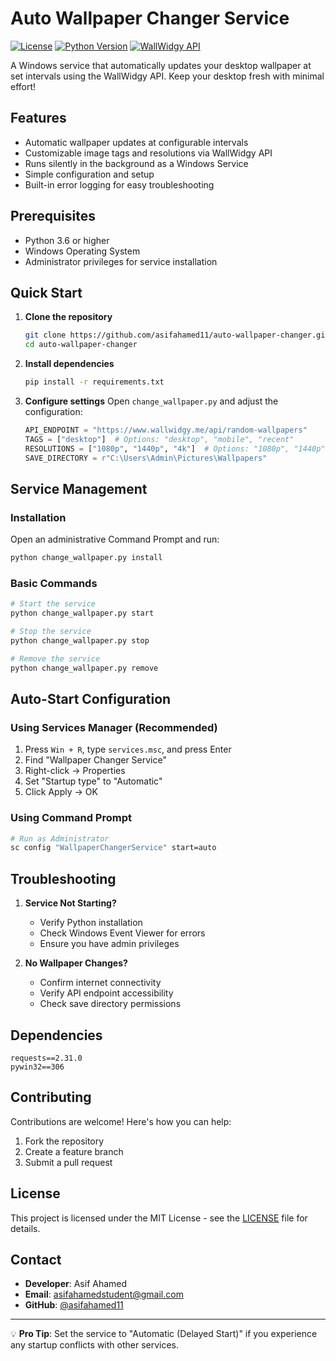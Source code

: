 # Auto Wallpaper Changer Service

[![License](https://img.shields.io/badge/License-MIT-blue.svg)](https://opensource.org/licenses/MIT)
[![Python Version](https://img.shields.io/badge/Python-3.6%2B-blue)](https://www.python.org/downloads/)
[![WallWidgy API](https://img.shields.io/badge/WallWidgy-API-orange)](https://www.wallwidgy.me/)

A Windows service that automatically updates your desktop wallpaper at set intervals using the WallWidgy API. Keep your desktop fresh with minimal effort!

## Features

- Automatic wallpaper updates at configurable intervals
- Customizable image tags and resolutions via WallWidgy API
- Runs silently in the background as a Windows Service
- Simple configuration and setup
- Built-in error logging for easy troubleshooting

## Prerequisites

- Python 3.6 or higher
- Windows Operating System
- Administrator privileges for service installation

## Quick Start

1. **Clone the repository**
   ```bash
   git clone https://github.com/asifahamed11/auto-wallpaper-changer.git
   cd auto-wallpaper-changer
   ```

2. **Install dependencies**
   ```bash
   pip install -r requirements.txt
   ```

3. **Configure settings**
   Open `change_wallpaper.py` and adjust the configuration:
   ```python
   API_ENDPOINT = "https://www.wallwidgy.me/api/random-wallpapers"
   TAGS = ["desktop"]  # Options: "desktop", "mobile", "recent"
   RESOLUTIONS = ["1080p", "1440p", "4k"]  # Options: "1080p", "1440p", "4k", "8k"
   SAVE_DIRECTORY = r"C:\Users\Admin\Pictures\Wallpapers"
   ```

## Service Management

### Installation

Open an administrative Command Prompt and run:
```bash
python change_wallpaper.py install
```

### Basic Commands

```bash
# Start the service
python change_wallpaper.py start

# Stop the service
python change_wallpaper.py stop

# Remove the service
python change_wallpaper.py remove
```

## Auto-Start Configuration

### Using Services Manager (Recommended)
1. Press `Win + R`, type `services.msc`, and press Enter
2. Find "Wallpaper Changer Service"
3. Right-click → Properties
4. Set "Startup type" to "Automatic"
5. Click Apply → OK

### Using Command Prompt
```bash
# Run as Administrator
sc config "WallpaperChangerService" start=auto
```

## Troubleshooting

1. **Service Not Starting?**
   - Verify Python installation
   - Check Windows Event Viewer for errors
   - Ensure you have admin privileges

2. **No Wallpaper Changes?**
   - Confirm internet connectivity
   - Verify API endpoint accessibility
   - Check save directory permissions

## Dependencies

```plaintext
requests==2.31.0
pywin32==306
```

## Contributing

Contributions are welcome! Here's how you can help:

1. Fork the repository
2. Create a feature branch
3. Submit a pull request

## License

This project is licensed under the MIT License - see the [LICENSE](LICENSE) file for details.

## Contact

- **Developer**: Asif Ahamed
- **Email**: asifahamedstudent@gmail.com
- **GitHub**: [@asifahamed11](https://github.com/asifahamed11)

---

💡 **Pro Tip**: Set the service to "Automatic (Delayed Start)" if you experience any startup conflicts with other services.
